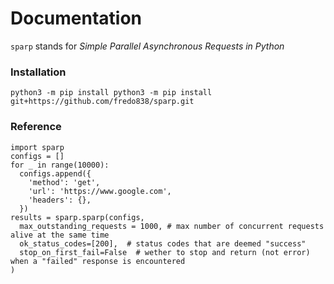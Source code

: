 # Documentation
`sparp` stands for *Simple Parallel Asynchronous Requests in Python*

### Installation
```python3
python3 -m pip install python3 -m pip install git+https://github.com/fredo838/sparp.git
```

### Reference
```python3
import sparp
configs = []
for _ in range(10000):
  configs.append({
    'method': 'get',
    'url': 'https://www.google.com',
    'headers': {},
  })
results = sparp.sparp(configs,
  max_outstanding_requests = 1000, # max number of concurrent requests alive at the same time
  ok_status_codes=[200],  # status codes that are deemed "success"
  stop_on_first_fail=False  # wether to stop and return (not error) when a "failed" response is encountered
)

```
